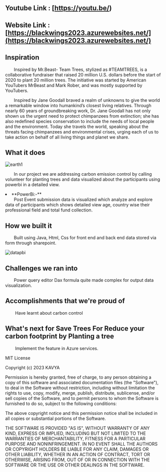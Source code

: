 ## Youtube Link : [https://youtu.be/)

## Website Link : [https://blackwings2023.azurewebsites.net/](https://blackwings2023.azurewebsites.net/)

## Inspiration
&emsp;&emsp;Inspired by Mr.Beast- Team Trees, stylized as #TEAMTREES, is a collaborative fundraiser that raised 20 million U.S. dollars before the start of 2020 to plant 20 million trees. The initiative was started by American YouTubers MrBeast and Mark Rober, and was mostly supported by YouTubers.

&emsp;&emsp;Inspired by Jane Goodall braved a realm of unknowns to give the world a remarkable window into humankind’s closest living relatives. Through nearly 60 years of groundbreaking work, Dr. Jane Goodall has not only shown us the urgent need to protect chimpanzees from extinction; she has also redefined species conservation to include the needs of local people and the environment. Today she travels the world, speaking about the threats facing chimpanzees and environmental crises, urging each of us to take action on behalf of all living things and planet we share.

## What it does
![earth1](https://user-images.githubusercontent.com/101945531/193435883-aec03aa4-b5ca-4b6e-b2e5-95092767b001.JPG)

&emsp;&emsp;In our project we are addressing  carbon emission control by calling volunteer for planting trees and data visualized about the participants using powerbi in a detailed view.
<li>**PowerBi:-**</li>
&emsp;&emsp;Post Event submission data is visualized which analyze and explore data of participants which shows detailed view age, country wise their professional field and total fund collection.

## How we built it

&emsp;&emsp;Built using Java, Html, Css for front end and back end data stored via form through sharepoint.

![datapbi](https://user-images.githubusercontent.com/101945531/193435888-f7776a88-53ab-48ce-83cc-bac60796db25.JPG)

## Challenges we ran into
&emsp;&emsp;Power query editor Dax formula quite made complex for output data visualization. 

## Accomplishments that we're proud of
&emsp;&emsp; Have learnt about carbon control

## What's next for Save Trees For Reduce your carbon footprint by Planting a tree
&emsp;&emsp; Implement the feature in Azure services.

MIT License

Copyright (c) 2023 KAVYA

Permission is hereby granted, free of charge, to any person obtaining a copy
of this software and associated documentation files (the "Software"), to deal
in the Software without restriction, including without limitation the rights
to use, copy, modify, merge, publish, distribute, sublicense, and/or sell
copies of the Software, and to permit persons to whom the Software is
furnished to do so, subject to the following conditions:

The above copyright notice and this permission notice shall be included in all
copies or substantial portions of the Software.

THE SOFTWARE IS PROVIDED "AS IS", WITHOUT WARRANTY OF ANY KIND, EXPRESS OR
IMPLIED, INCLUDING BUT NOT LIMITED TO THE WARRANTIES OF MERCHANTABILITY,
FITNESS FOR A PARTICULAR PURPOSE AND NONINFRINGEMENT. IN NO EVENT SHALL THE
AUTHORS OR COPYRIGHT HOLDERS BE LIABLE FOR ANY CLAIM, DAMAGES OR OTHER
LIABILITY, WHETHER IN AN ACTION OF CONTRACT, TORT OR OTHERWISE, ARISING FROM,
OUT OF OR IN CONNECTION WITH THE SOFTWARE OR THE USE OR OTHER DEALINGS IN THE
SOFTWARE.
